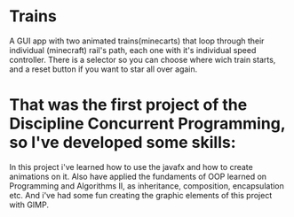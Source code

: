 # Trains
A GUI app with two animated trains(minecarts) that loop through their individual (minecraft) rail's path, each one with it's individual speed controller. There is a selector so you can choose where wich train starts, and a reset button if you want to star all over again.

# That was the first project of the Discipline Concurrent Programming, so I've developed some skills:

In this project i've learned how to use the javafx and how to create animations on it. Also have applied the fundaments of OOP learned on Programming and Algorithms II, as inheritance, composition, encapsulation etc. And i've had some fun creating the graphic elements of this project with GIMP.

